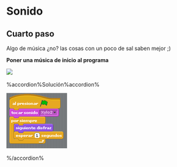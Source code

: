 
# Sonido

## Cuarto paso

Algo de música ¿no? las cosas con un poco de sal saben mejor ;)

****Poner una música de inicio al programa****

![](https://upload.wikimedia.org/wikipedia/commons/2/2b/Musica_jkml%C3%B1.jpg)


%accordion%Solución%accordion%

![](img/3-1.png)

%/accordion%